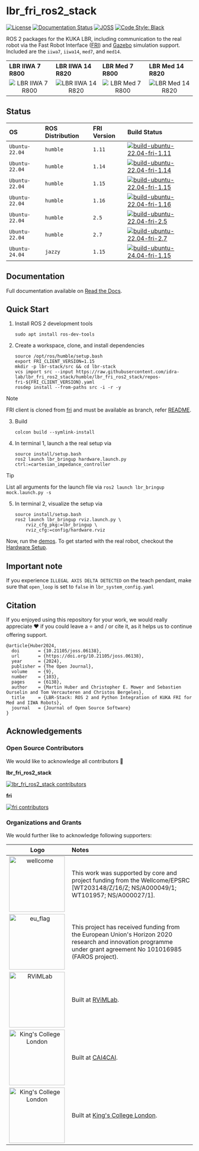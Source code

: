 # lbr_fri_ros2_stack
[![License](https://img.shields.io/github/license/lbr-stack/lbr_fri_ros2_stack)](https://github.com/lbr-stack/lbr_fri_ros2_stack/tree/humble?tab=Apache-2.0-1-ov-file#readme) 
[![Documentation Status](https://readthedocs.org/projects/lbr-stack/badge/?version=latest)](https://lbr-stack.readthedocs.io/en/latest/?badge=latest)
[![JOSS](https://joss.theoj.org/papers/c43c82bed833c02503dd47f2637192ef/status.svg)](https://joss.theoj.org/papers/c43c82bed833c02503dd47f2637192ef) 
[![Code Style: Black](https://img.shields.io/badge/code%20style-black-000000.svg)](https://github.com/psf/black)

ROS 2 packages for the KUKA LBR, including communication to the real robot via the Fast Robot Interface ([FRI](https://github.com/lbr-stack/fri)) and [Gazebo](http://gazebosim.org/) simulation support. Included are the `iiwa7`, `iiwa14`, `med7`, and `med14`.

<body>
    <table>
        <tr>
            <th align="left" width="25%">LBR IIWA 7 R800</th>
            <th align="left" width="25%">LBR IIWA 14 R820</th>
            <th align="left" width="25%">LBR Med 7 R800</th>
            <th align="left" width="25%">LBR Med 14 R820</th>
        </tr>
        <tr>
            <td align="center"><img src="https://raw.githubusercontent.com/lbr-stack/lbr_fri_ros2_stack/humble/lbr_fri_ros2_stack/doc/img/foxglove/iiwa7_r800.png" alt="LBR IIWA 7 R800"></td>
            <td align="center"><img src="https://raw.githubusercontent.com/lbr-stack/lbr_fri_ros2_stack/humble/lbr_fri_ros2_stack/doc/img/foxglove/iiwa14_r820.png" alt="LBR IIWA 14 R820"></td>
            <td align="center"><img src="https://raw.githubusercontent.com/lbr-stack/lbr_fri_ros2_stack/humble/lbr_fri_ros2_stack/doc/img/foxglove/med7_r800.png" alt="LBR Med 7 R800"></td>
            <td align="center"><img src="https://raw.githubusercontent.com/lbr-stack/lbr_fri_ros2_stack/humble/lbr_fri_ros2_stack/doc/img/foxglove/med14_r820.png" alt="LBR Med 14 R820"></td>
        </tr>
    </table>
</body>

## Status
| OS             | ROS Distribution | FRI Version | Build Status                                                                                                                                                                                                                                   |
| :------------- | :--------------- | :---------- | :--------------------------------------------------------------------------------------------------------------------------------------------------------------------------------------------------------------------------------------------- |
| `Ubuntu-22.04` | `humble`         | `1.11`      | [![build-ubuntu-22.04-fri-1.11](https://github.com/idra-lab/lbr_fri_ros2_stack/actions/workflows/build-ubuntu-22.04-fri-1.11.yml/badge.svg)](https://github.com/idra-lab/lbr_fri_ros2_stack/actions/workflows/build-ubuntu-22.04-fri-1.11.yml) |
| `Ubuntu-22.04` | `humble`         | `1.14`      | [![build-ubuntu-22.04-fri-1.14](https://github.com/idra-lab/lbr_fri_ros2_stack/actions/workflows/build-ubuntu-22.04-fri-1.14.yml/badge.svg)](https://github.com/idra-lab/lbr_fri_ros2_stack/actions/workflows/build-ubuntu-22.04-fri-1.14.yml) |
| `Ubuntu-22.04` | `humble`         | `1.15`      | [![build-ubuntu-22.04-fri-1.15](https://github.com/idra-lab/lbr_fri_ros2_stack/actions/workflows/build-ubuntu-22.04-fri-1.15.yml/badge.svg)](https://github.com/idra-lab/lbr_fri_ros2_stack/actions/workflows/build-ubuntu-22.04-fri-1.15.yml) |
| `Ubuntu-22.04` | `humble`         | `1.16`      | [![build-ubuntu-22.04-fri-1.16](https://github.com/idra-lab/lbr_fri_ros2_stack/actions/workflows/build-ubuntu-22.04-fri-1.16.yml/badge.svg)](https://github.com/idra-lab/lbr_fri_ros2_stack/actions/workflows/build-ubuntu-22.04-fri-1.16.yml) |
| `Ubuntu-22.04` | `humble`         | `2.5`       | [![build-ubuntu-22.04-fri-2.5](https://github.com/idra-lab/lbr_fri_ros2_stack/actions/workflows/build-ubuntu-22.04-fri-2.5.yml/badge.svg)](https://github.com/idra-lab/lbr_fri_ros2_stack/actions/workflows/build-ubuntu-22.04-fri-2.5.yml)    |
| `Ubuntu-22.04` | `humble`         | `2.7`       | [![build-ubuntu-22.04-fri-2.7](https://github.com/idra-lab/lbr_fri_ros2_stack/actions/workflows/build-ubuntu-22.04-fri-2.7.yml/badge.svg)](https://github.com/idra-lab/lbr_fri_ros2_stack/actions/workflows/build-ubuntu-22.04-fri-2.7.yml)    |
| `Ubuntu-24.04` | `jazzy`          | `1.15`      | [![build-ubuntu-24.04-fri-1.15](https://github.com/idra-lab/lbr_fri_ros2_stack/actions/workflows/build-ubuntu-24.04-fri-1.15.yml/badge.svg)](https://github.com/idra-lab/lbr_fri_ros2_stack/actions/workflows/build-ubuntu-24.04-fri-1.15.yml) |


## Documentation
Full documentation available on [Read the Docs](https://lbr-stack.readthedocs.io/en/latest).

## Quick Start
1. Install ROS 2 development tools

    ```shell
    sudo apt install ros-dev-tools
    ```

2. Create a workspace, clone, and install dependencies

    ```shell
    source /opt/ros/humble/setup.bash
    export FRI_CLIENT_VERSION=1.15
    mkdir -p lbr-stack/src && cd lbr-stack
    vcs import src --input https://raw.githubusercontent.com/idra-lab/lbr_fri_ros2_stack/humble/lbr_fri_ros2_stack/repos-fri-${FRI_CLIENT_VERSION}.yaml
    rosdep install --from-paths src -i -r -y
    ```

> [!NOTE]
> FRI client is cloned from [fri](https://github.com/lbr-stack/fri) and must be available as branch, refer [README](https://github.com/lbr-stack/fri?tab=readme-ov-file#contributing).

3. Build

    ```shell
    colcon build --symlink-install
    ```

4. In terminal 1, launch a the real setup via

    ```shell
    source install/setup.bash
    ros2 launch lbr_bringup hardware.launch.py ctrl:=cartesian_impedance_controller
    ```

> [!TIP]
> List all arguments for the launch file via `ros2 launch lbr_bringup mock.launch.py -s`

5. In terminal 2, visualize the setup via

    ```shell
    source install/setup.bash
    ros2 launch lbr_bringup rviz.launch.py \
        rviz_cfg_pkg:=lbr_bringup \
        rviz_cfg:=config/hardware.rviz
    ```

Now, run the [demos](https://lbr-stack.readthedocs.io/en/latest/lbr_fri_ros2_stack/lbr_demos/doc/lbr_demos.html). To get started with the real robot, checkout the [Hardware Setup](https://lbr-stack.readthedocs.io/en/latest/lbr_fri_ros2_stack/lbr_fri_ros2_stack/doc/hardware_setup.html).

## Important note
If you experience `ILLEGAL AXIS DELTA DETECTED` on the teach pendant, make sure that `open_loop` is set to `false` in `lbr_system_config.yaml`

## Citation
If you enjoyed using this repository for your work, we would really appreciate ❤️ if you could leave a ⭐ and / or cite it, as it helps us to continue offering support.

```
@article{Huber2024,
  doi       = {10.21105/joss.06138},
  url       = {https://doi.org/10.21105/joss.06138},
  year      = {2024},
  publisher = {The Open Journal},
  volume    = {9},
  number    = {103},
  pages     = {6138},
  author    = {Martin Huber and Christopher E. Mower and Sebastien Ourselin and Tom Vercauteren and Christos Bergeles},
  title     = {LBR-Stack: ROS 2 and Python Integration of KUKA FRI for Med and IIWA Robots},
  journal   = {Journal of Open Source Software}
}
```

## Acknowledgements
### Open Source Contributors
We would like to acknowledge all contributors 🚀

**lbr_fri_ros2_stack**

[![lbr_fri_ros2_stack contributors](https://contrib.rocks/image?repo=lbr-stack/lbr_fri_ros2_stack&max=20)](https://github.com/lbr-stack/lbr_fri_ros2_stack/graphs/contributors)

**fri**

[![fri contributors](https://contrib.rocks/image?repo=lbr-stack/fri&max=20)](https://github.com/lbr-stack/fri/graphs/contributors)

### Organizations and Grants
We would further like to acknowledge following supporters:

|                                                                              Logo                                                                               | Notes                                                                                                                                                          |
| :-------------------------------------------------------------------------------------------------------------------------------------------------------------: | :------------------------------------------------------------------------------------------------------------------------------------------------------------- |
| <img src="https://medicalengineering.org.uk/wp-content/themes/aalto-child/_assets/images/medicalengineering-logo.svg" alt="wellcome" width="150" align="left">  | This work was supported by core and project funding from the Wellcome/EPSRC [WT203148/Z/16/Z; NS/A000049/1; WT101957; NS/A000027/1].                           |
|  <img src="https://upload.wikimedia.org/wikipedia/commons/thumb/b/b7/Flag_of_Europe.svg/1920px-Flag_of_Europe.svg.png" alt="eu_flag" width="150" align="left">  | This project has received funding from the European Union's Horizon 2020 research and innovation programme under grant agreement No 101016985 (FAROS project). |
| <img src="https://rvim.online/author/avatar_hu8970a6942005977dc117387facf47a75_62303_270x270_fill_lanczos_center_2.png" alt="RViMLab" width="150" align="left"> | Built at [RViMLab](https://rvim.online/).                                                                                                                      |
|                   <img src="https://avatars.githubusercontent.com/u/75276868?s=200&v=4" alt="King's College London" width="150" align="left">                   | Built at [CAI4CAI](https://cai4cai.ml/).                                                                                                                       |
|      <img src="https://upload.wikimedia.org/wikipedia/commons/1/14/King%27s_College_London_logo.svg" alt="King's College London" width="150" align="left">      | Built at [King's College London](https://www.kcl.ac.uk/).                                                                                                      |
